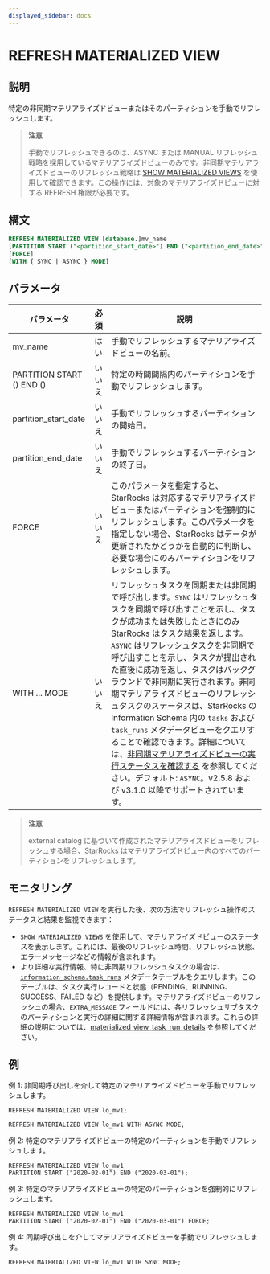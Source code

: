```yaml
---
displayed_sidebar: docs
---
```


# REFRESH MATERIALIZED VIEW

## 説明

特定の非同期マテリアライズドビューまたはそのパーティションを手動でリフレッシュします。

> **注意**
>
> 手動でリフレッシュできるのは、ASYNC または MANUAL リフレッシュ戦略を採用しているマテリアライズドビューのみです。非同期マテリアライズドビューのリフレッシュ戦略は [SHOW MATERIALIZED VIEWS](SHOW_MATERIALIZED_VIEW.md) を使用して確認できます。この操作には、対象のマテリアライズドビューに対する REFRESH 権限が必要です。

## 構文

```SQL
REFRESH MATERIALIZED VIEW [database.]mv_name
[PARTITION START ("<partition_start_date>") END ("<partition_end_date>")]
[FORCE]
[WITH { SYNC | ASYNC } MODE]
```

## パラメータ

| **パラメータ**            | **必須**    | **説明**                                                  |
| ------------------------- | ------------ | ------------------------------------------------------ |
| mv_name                   | はい          | 手動でリフレッシュするマテリアライズドビューの名前。 |
| PARTITION START () END () | いいえ       | 特定の時間間隔内のパーティションを手動でリフレッシュします。 |
| partition_start_date      | いいえ       | 手動でリフレッシュするパーティションの開始日。  |
| partition_end_date        | いいえ       | 手動でリフレッシュするパーティションの終了日。    |
| FORCE                     | いいえ       | このパラメータを指定すると、StarRocks は対応するマテリアライズドビューまたはパーティションを強制的にリフレッシュします。このパラメータを指定しない場合、StarRocks はデータが更新されたかどうかを自動的に判断し、必要な場合にのみパーティションをリフレッシュします。  |
| WITH ... MODE             | いいえ       | リフレッシュタスクを同期または非同期で呼び出します。`SYNC` はリフレッシュタスクを同期で呼び出すことを示し、タスクが成功または失敗したときにのみ StarRocks はタスク結果を返します。`ASYNC` はリフレッシュタスクを非同期で呼び出すことを示し、タスクが提出された直後に成功を返し、タスクはバックグラウンドで非同期に実行されます。非同期マテリアライズドビューのリフレッシュタスクのステータスは、StarRocks の Information Schema 内の `tasks` および `task_runs` メタデータビューをクエリすることで確認できます。詳細については、[非同期マテリアライズドビューの実行ステータスを確認する](../../../using_starrocks/async_mv/Materialized_view.md#check-the-execution-status-of-asynchronous-materialized-view) を参照してください。デフォルト: `ASYNC`。v2.5.8 および v3.1.0 以降でサポートされています。 |

> **注意**
>
> external catalog に基づいて作成されたマテリアライズドビューをリフレッシュする場合、StarRocks はマテリアライズドビュー内のすべてのパーティションをリフレッシュします。

## モニタリング
`REFRESH MATERIALIZED VIEW` を実行した後、次の方法でリフレッシュ操作のステータスと結果を監視できます：

- [`SHOW MATERIALIZED VIEWS`](SHOW_MATERIALIZED_VIEW.md) を使用して、マテリアライズドビューのステータスを表示します。これには、最後のリフレッシュ時間、リフレッシュ状態、エラーメッセージなどの情報が含まれます。
- より詳細な実行情報、特に非同期リフレッシュタスクの場合は、[`information_schema.task_runs`](../../information_schema/task_runs.md) メタデータテーブルをクエリします。このテーブルは、タスク実行レコードと状態（PENDING、RUNNING、SUCCESS、FAILED など）を提供します。マテリアライズドビューのリフレッシュの場合、`EXTRA_MESSAGE` フィールドには、各リフレッシュサブタスクのパーティションと実行の詳細に関する詳細情報が含まれます。これらの詳細の説明については、[materialized_view_task_run_details](../../information_schema/materialized_view_task_run_details.md) を参照してください。


## 例

例 1: 非同期呼び出しを介して特定のマテリアライズドビューを手動でリフレッシュします。

```Plain
REFRESH MATERIALIZED VIEW lo_mv1;

REFRESH MATERIALIZED VIEW lo_mv1 WITH ASYNC MODE;
```

例 2: 特定のマテリアライズドビューの特定のパーティションを手動でリフレッシュします。

```Plain
REFRESH MATERIALIZED VIEW lo_mv1 
PARTITION START ("2020-02-01") END ("2020-03-01");
```

例 3: 特定のマテリアライズドビューの特定のパーティションを強制的にリフレッシュします。

```Plain
REFRESH MATERIALIZED VIEW lo_mv1
PARTITION START ("2020-02-01") END ("2020-03-01") FORCE;
```

例 4: 同期呼び出しを介してマテリアライズドビューを手動でリフレッシュします。

```Plain
REFRESH MATERIALIZED VIEW lo_mv1 WITH SYNC MODE;
```